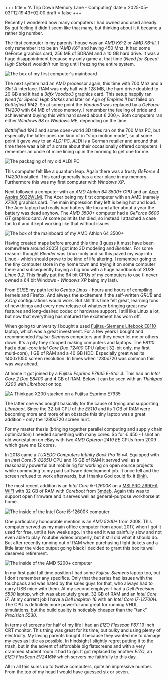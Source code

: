 +++
title = 'A Trip Down Memory Lane - Computing'
date = 2025-05-03T12:19:43+02:00
draft = false
+++

Recently I wondered how many computers I had owned and used already. By gut feeling it didn't seem like that many, but thinking about it it became a rather big number.

The first computer in my parents' house was an _AMD K6-2_ or _AMD K6-III_. I only remember it to be an _"AMD K6"_ and having 450 Mhz. It had some GeForce graphics card, 256 MB of SDRAM and a 10 GB hard drive. It was a huge disappointment because my only game at that time (_Need for Speed: High Stakes_) wouldn't run long until freezing the entire system.

![The box of my first computer's mainboard](/static/owned_computers/img_4949.jpg)

The next system had an AMD processor again, this time with 700 Mhz and a _Slot A_ interface. RAM was only half with 128 MB, the hard drive doubled to 20 GB and it had a _3dfx Voodoo3_ graphics card. This setup happily ran _Need for Speed: High Stakes_ and later on _Age of Empires II_ but failed on _Battlefield 1942_. So at some point the _Voodoo3_ was replaced by a _GeForce Ti4200_ with 64 MB of video memory. I remember the feeling of pride and achievement buying this with hard saved about € 200,-. Both computers ran either _Windows 98_ or _Windows ME_, depending on the time.

_Battlefield 1942_ and some open-world 3D titles ran on the 700 Mhz PC, but especially the latter ones ran kind of in "stop motion mode", so at some point it gave way to an _ALDI PC_. _ALDI_ is a German retailer and around that time there was a bit of a craze about their occasionally offered computers. I remember an uncle of mine lining up in the morning to get one for me.

![The packaging of my old ALDI PC](/static/owned_computers/img_3074.jpg)

This computer felt like a quantum leap. Again there was a trusty _GeForce 4 Ti4200_ installed. This card generally has a dear place in my memory. Furthermore this was my first computer with _Windows XP_.

Next followed a computer with an _AMD Athlon 64 3500+_ CPU and an [Acer Aspire 5022WLMi](https://www.notebookcheck.com/Acer-Aspire-5022WLMi.343.0.html). The Acer being my first computer with an AMD (namely _X700_) graphics card. The main impression they left is being hot and loud. The Acer laptop had really bad battery life too and after about a year the battery was dead anyhow. The _AMD 3500+_ computer had a _GeForce 6600 GT_ graphics card. At some point its fan died, so instead I attached a case fan to it and it kept working like that without issues.

![The box of the mainboard of my AMD Athlon 64 3500+](/static/owned_computers/img_4950.jpg)

Having created maps before around this time (I guess it must have been somewhere around 2005) I got into 3D modeling and _Blender_. For some reason I thought _Blender_ was Linux-only and so this paved my way into Linux - which should prove to be kind of life altering. I remember going to the tiny computer store in my home town and trying it on some computer there and subsequently buying a big box with a huge handbook of _SUSE Linux 9.2_. This finally put the 64 bit CPUs of my computers to use (I never owned a 64 bit Windows - _Windows XP_ being my last).

From _SUSE_ my path led to _Gentoo Linux_ - hours and hours of compiling kernels and Firefox. And always the excitement if the self-written _GRUB_ and _X.Org_ configurations would work. But still this time felt great, learning tons of new things and every new release of whatever bringing great new features and long-desired codec or hardware support. I still like Linux a lot, but now that everything has matured the excitement has worn off.

When going to university I bought a used [Fujitsu-Siemens Lifebook E8110](https://www.notebookcheck.com/Fujitsu-Siemens-Lifebook-E8110.781.0.html) laptop, which was a great investment. For a few years I bought and recommended _Fujitsu-Siemens_ computers and they never let me or others down. It's a pity they stopped making computers and laptops. The _E8110_ had a dual-core _Intel Core Duo T2400_ CPU (albeit 32-bit only, my first multi-core), 1 GB of RAM and a 40 GB HDD. Especially great was its 1400x1050 screen resolution. In times when 1280x720 was common this was way ahead.

At home it got joined by a _Fujitsu Esprimo E7935 E-Star 4_. This had an _Intel Core 2 Duo E8400_ and 4 GB of RAM. Below it can be seen with an _Thinkpad X200 with Libreboot_ on top. 

![A Thinkpad X200 stacked on a Fujitsu Esprimo E7935](/static/owned_computers/img_4886.jpg)

The latter one was bought basically for the cause of trying and supporting _Libreboot_. Since the 32-bit CPU of the _E8110_ and its 1 GB of RAM were becoming more and more of an obstacle this tiny laptop was a great addition - only the 1280x720 screen hurt.

For my master thesis (bringing together parallel computing and supply chain optimization) I needed something with many cores. So for € 450,- I shot an old workstation on eBay with two _AMD Opteron 2419 EE_ CPUs from 2009 which gave me 12 cores.

In 2018 came a _TUXEDO Computers Infinity Book Pro 15 v4_. Equipped with an _Intel Core i5-8265U_ CPU and 16 GB of RAM it served well as a reasonably powerful but mobile rig for working on open source projects while commuting to my paid software development job. It once fell and the screen refused to work afterwards, but I thanks God could fix it ([link](https://markuspg.github.io/posts/clevo_n15xzu_teardown)).

The most recent addition is an _Intel Core i5-12600K_ on a [MSI PRO Z690-A WIFI](https://de.msi.com/Motherboard/PRO-Z690-A-WIFI) with 32 GB of RAM with _Coreboot_ from [3mdeb](https://3mdeb.com). Again this was to support open firmware and it serves well as general-purpose workhorse at home.

![The inside of the Intel Core i5-12600K computer](/static/owned_computers/img_4883.jpg)

One particularly honourable mention is an _AMD 5200+_ from 2008. This computer served as my main office computer from about 2017, when I got it used for free, until a few weeks ago. In the end it was painfully slow and not even able to play Youtube videos properly, but it still did what it should do. But after recently running out of RAM when purchasing flight tickets and a little later the video output going black I decided to grant this box its well deserved retirement.

![The inside of the AMD 5200+ computer](/static/owned_computers/img_4882.jpg)

In my first paid full time position I had some _Fujitsu-Siemens_ laptop too, but I don't remember any specifics. Only that the series had issues with the touchpads and was hated by the sales guys for that, who always had to carry USB mice with them. At my second employer I had a _Dell Precision 5530_ laptop, which was absolutely great. 32 GB of RAM and an _Intel Core i7_. At my current job I have a _Dell Inspiron 16_ with an _Intel Core i7-12700H_. The CPU is definitely more powerful and great for running VHDL simulations, but the build quality is noticably cheaper than the "tank" _Precision 5530_.

In terms of screens for half of my life I had an _EIZO Flexscan F67_ 19 inch CRT monitor. This thing was great for its time, but bulky and using plenty of electricity. My loving parents bought it because they wanted me to damage my eyes as little as possible. In hindsight I slightly regret putting it to the trash, but in the advent of affordable big flatscreens and with a very crammed student room it had to go. It got replaced by another _EIZO_, an _EIZO FlexScan EV2416W_ which servers me faithfully to this day.

All in all this sums up to twelve computers, quite an impressive number. From the top of my head I would have guessed six or seven.
